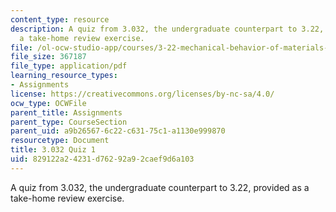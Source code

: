 ```yaml
---
content_type: resource
description: A quiz from 3.032, the undergraduate counterpart to 3.22, provided as
  a take-home review exercise.
file: /ol-ocw-studio-app/courses/3-22-mechanical-behavior-of-materials-spring-2008/829122a24231d76292a92caef9d6a103_3_032quiz.pdf
file_size: 367187
file_type: application/pdf
learning_resource_types:
- Assignments
license: https://creativecommons.org/licenses/by-nc-sa/4.0/
ocw_type: OCWFile
parent_title: Assignments
parent_type: CourseSection
parent_uid: a9b26567-6c22-c631-75c1-a1130e999870
resourcetype: Document
title: 3.032 Quiz 1
uid: 829122a2-4231-d762-92a9-2caef9d6a103
---
```

A quiz from 3.032, the undergraduate counterpart to 3.22, provided as a take-home review exercise.